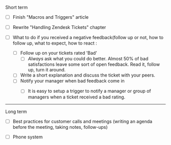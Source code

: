 Short term

* [ ] Finish "Macros and Triggers" article

* [ ] Rewrite "Handling Zendesk Tickets" chapter

* [ ] What to do if you received a negative feedback\(follow up or not, how to follow up, what to expect, how to react :

  * [ ] Follow up on your tickets rated 'Bad'
    * [ ] _Always_ ask what you could do better. Almost 50% of bad satisfactions leave some sort of open feedback. Read it, follow up, turn it around. 
  * [ ] Write a short explanation and discuss the ticket with your peers.
  * [ ] Notify your manager when bad feedback come in
    * [ ] It is easy to setup a trigger to notify a manager or group of managers when a ticket received a bad rating. 



---

Long term

* [ ] Best practices for customer calls and meetings \(writing an agenda before the meeting, taking notes, follow-ups\)

* [ ] Phone system



